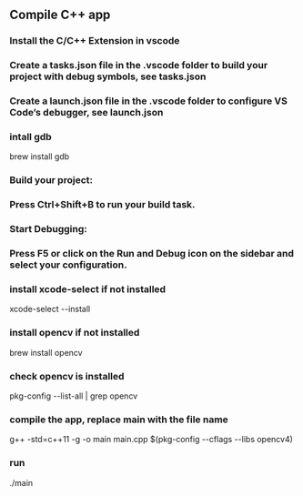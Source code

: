 ## Compile C++ app

### Install the C/C++ Extension in vscode

### Create a tasks.json file in the .vscode folder to build your project with debug symbols, see tasks.json

### Create a launch.json file in the .vscode folder to configure VS Code’s debugger, see launch.json

### intall gdb

brew install gdb

### Build your project:

### Press Ctrl+Shift+B to run your build task.

### Start Debugging:

### Press F5 or click on the Run and Debug icon on the sidebar and select your configuration.

### install xcode-select if not installed

xcode-select --install

### install opencv if not installed

brew install opencv

### check opencv is installed

pkg-config --list-all | grep opencv

### compile the app, replace main with the file name

g++ -std=c++11 -g -o main main.cpp $(pkg-config --cflags --libs opencv4)

### run

./main
